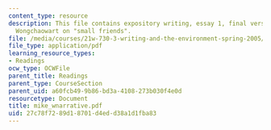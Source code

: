 ```yaml
---
content_type: resource
description: This file contains expository writing, essay 1, final version by Mike
  Wongchaowart on "small friends".
file: /media/courses/21w-730-3-writing-and-the-environment-spring-2005/27c78f7289d18701d4edd38a1d1fba83_mike_wnarrative.pdf
file_type: application/pdf
learning_resource_types:
- Readings
ocw_type: OCWFile
parent_title: Readings
parent_type: CourseSection
parent_uid: a60fcb49-9b86-bd3a-4108-273b030f4e0d
resourcetype: Document
title: mike_wnarrative.pdf
uid: 27c78f72-89d1-8701-d4ed-d38a1d1fba83
---
```

